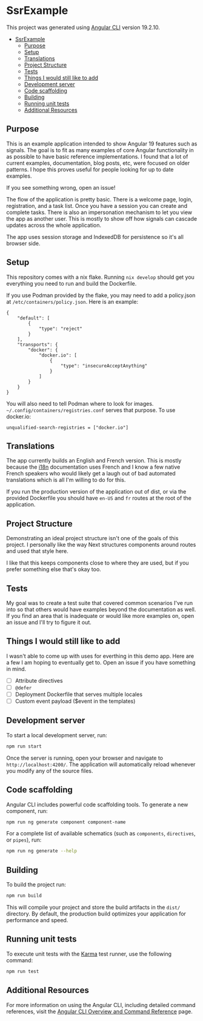 # SsrExample

This project was generated using [Angular CLI](https://github.com/angular/angular-cli) version 19.2.10.

- [SsrExample](#ssrexample)
  - [Purpose](#purpose)
  - [Setup](#setup)
  - [Translations](#translations)
  - [Project Structure](#project-structure)
  - [Tests](#tests)
  - [Things I would still like to add](#things-i-would-still-like-to-add)
  - [Development server](#development-server)
  - [Code scaffolding](#code-scaffolding)
  - [Building](#building)
  - [Running unit tests](#running-unit-tests)
  - [Additional Resources](#additional-resources)

## Purpose

This is an example application intended to show Angular 19 features such as
signals. The goal is to fit as many examples of core Angular functionality in as
possible to have basic reference implementations. I found that a lot of current
examples, documentation, blog posts, etc, were focused on older patterns. I hope
this proves useful for people looking for up to date examples.

If you see something wrong, open an issue!

The flow of the application is pretty basic. There is a welcome page, login,
registration, and a task list. Once you have a session you can create and complete
tasks. There is also an impersonation mechanism to let you view the app as another
user. This is mostly to show off how signals can cascade updates across the whole
application.

The app uses session storage and IndexedDB for persistence so it's all
browser side.

## Setup

This repository comes with a nix flake. Running `nix develop` should get you everything
you need to run and build the Dockerfile.

If you use Podman provided by the flake, you may need to add a policy.json at
`/etc/containers/policy.json`. Here is an example:

```
{
    "default": [
        {
            "type": "reject"
        }
    ],
    "transports": {
        "docker": {
            "docker.io": [
                {
                    "type": "insecureAcceptAnything"
                }
            ]
        }
    }
}
```

You will also need to tell Podman where to look for images. `~/.config/containers/registries.conf` serves that purpose. To use docker.io:

```
unqualified-search-registries = ["docker.io"]
```

## Translations

The app currently builds an English and French version. This is mostly because the
[i18n](https://angular.dev/guide/i18n) documentation uses French and I know a few
native French speakers who would likely get a laugh out of bad automated translations
which is all I'm willing to do for this.

If you run the production version of the application out of dist, or via the provided
Dockerfile you should have `en-US` and `fr` routes at the root of the application.

## Project Structure

Demonstrating an ideal project structure isn't one of the goals of this project. I personally like the way Next structures components around routes and used that style here.

I like that this keeps components close to where they are used, but if you prefer something
else that's okay too.

## Tests

My goal was to create a test suite that covered common scenarios I've run into so that
others would have examples beyond the documentation as well. If you find an area that
is inadequate or would like more examples on, open an issue and I'll try to figure it out.


## Things I would still like to add

I wasn't able to come up with uses for everthing in this demo app. Here are a few I am
hoping to eventually get to. Open an issue if you have something in mind.

- [ ] Attribute directives
- [ ] `@defer`
- [ ] Deployment Dockerfile that serves multiple locales
- [ ] Custom event payload ($event in the templates)

## Development server

To start a local development server, run:

```bash
npm run start
```

Once the server is running, open your browser and navigate to `http://localhost:4200/`. The application will automatically reload whenever you modify any of the source files.

## Code scaffolding

Angular CLI includes powerful code scaffolding tools. To generate a new component, run:

```bash
npm run ng generate component component-name
```

For a complete list of available schematics (such as `components`, `directives`, or `pipes`), run:

```bash
npm run ng generate --help
```

## Building

To build the project run:

```bash
npm run build
```

This will compile your project and store the build artifacts in the `dist/` directory. By default, the production build optimizes your application for performance and speed.

## Running unit tests

To execute unit tests with the [Karma](https://karma-runner.github.io) test runner, use the following command:

```bash
npm run test
```

## Additional Resources

For more information on using the Angular CLI, including detailed command references, visit the [Angular CLI Overview and Command Reference](https://angular.dev/tools/cli) page.
